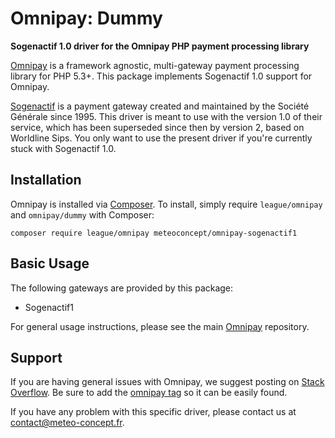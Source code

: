 # Omnipay: Dummy

**Sogenactif 1.0 driver for the Omnipay PHP payment processing library**

[Omnipay](https://github.com/thephpleague/omnipay) is a framework agnostic, multi-gateway payment
processing library for PHP 5.3+. This package implements Sogenactif 1.0 support for Omnipay.

[Sogenactif](https://documentation.sogenactif.com/) is a payment gateway created and maintained
by the Société Générale since 1995.
This driver is meant to use with the version 1.0 of their service, which has been superseded
since then by version 2, based on Worldline Sips. You only want to use the present driver if
you're currently stuck with Sogenactif 1.0.

## Installation

Omnipay is installed via [Composer](http://getcomposer.org/). To install, simply require `league/omnipay` and `omnipay/dummy` with Composer:

```
composer require league/omnipay meteoconcept/omnipay-sogenactif1
```

## Basic Usage

The following gateways are provided by this package:

* Sogenactif1

For general usage instructions, please see the main [Omnipay](https://github.com/thephpleague/omnipay)
repository.

## Support

If you are having general issues with Omnipay, we suggest posting on
[Stack Overflow](http://stackoverflow.com/). Be sure to add the
[omnipay tag](http://stackoverflow.com/questions/tagged/omnipay) so it can be easily found.

If you have any problem with this specific driver, please contact us at contact@meteo-concept.fr.
